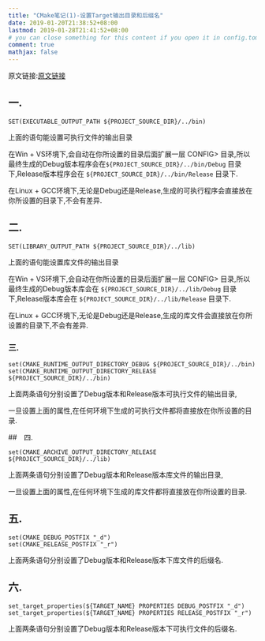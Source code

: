 ```yaml
---
title: "CMake笔记(1)-设置Target输出目录和后缀名"
date: 2019-01-20T21:38:52+08:00
lastmod: 2019-01-28T21:41:52+08:00
# you can close something for this content if you open it in config.toml.
comment: true
mathjax: false
---
```


原文链接:[原文链接]("https://www.cnblogs.com/tangxin-blog/p/8283460.html")

## 一.

```
SET(EXECUTABLE_OUTPUT_PATH ${PROJECT_SOURCE_DIR}/../bin) 
```

上面的语句能设置可执行文件的输出目录

在Win + VS环境下,会自动在你所设置的目录后面扩展一层  CONFIG> 目录,所以最终生成的Debug版本程序会在```${PROJECT_SOURCE_DIR}/../bin/Debug``` 目录下,Release版本程序会在 ```${PROJECT_SOURCE_DIR}/../bin/Release``` 目录下.

在Linux + GCC环境下,无论是Debug还是Release,生成的可执行程序会直接放在你所设置的目录下,不会有差异.

## 二.

```
SET(LIBRARY_OUTPUT_PATH ${PROJECT_SOURCE_DIR}/../lib) 
```

上面的语句能设置库文件的输出目录

在Win + VS环境下,会自动在你所设置的目录后面扩展一层  CONFIG> 目录,所以最终生成的Debug版本库会在 ```${PROJECT_SOURCE_DIR}/../lib/Debug``` 目录下,Release版本库会在 ```${PROJECT_SOURCE_DIR}/../lib/Release``` 目录下.

在Linux + GCC环境下,无论是Debug还是Release,生成的库文件会直接放在你所设置的目录下,不会有差异.

### 三.

```
set(CMAKE_RUNTIME_OUTPUT_DIRECTORY_DEBUG ${PROJECT_SOURCE_DIR}/../bin)     
set(CMAKE_RUNTIME_OUTPUT_DIRECTORY_RELEASE ${PROJECT_SOURCE_DIR}/../bin) 
```

上面两条语句分别设置了Debug版本和Release版本可执行文件的输出目录,

一旦设置上面的属性,在任何环境下生成的可执行文件都将直接放在你所设置的目录.

##　四.
```set(CMAKE_ARCHIVE_OUTPUT_DIRECTORY_DEBUG ${PROJECT_SOURCE_DIR}/../lib)    
set(CMAKE_ARCHIVE_OUTPUT_DIRECTORY_RELEASE ${PROJECT_SOURCE_DIR}/../lib) 
```

上面两条语句分别设置了Debug版本和Release版本库文件的输出目录,

一旦设置上面的属性,在任何环境下生成的库文件都将直接放在你所设置的目录.

## 五.

```
set(CMAKE_DEBUG_POSTFIX "_d")    
set(CMAKE_RELEASE_POSTFIX "_r") 
```

上面两条语句分别设置了Debug版本和Release版本下库文件的后缀名.

## 六.
```
set_target_properties(${TARGET_NAME} PROPERTIES DEBUG_POSTFIX "_d")     
set_target_properties(${TARGET_NAME} PROPERTIES RELEASE_POSTFIX "_r") 
```

上面两条语句分别设置了Debug版本和Release版本下可执行文件的后缀名.